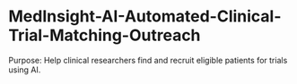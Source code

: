# MedInsight-AI-Automated-Clinical-Trial-Matching-Outreach
Purpose: Help clinical researchers find and recruit eligible patients for trials using AI.
